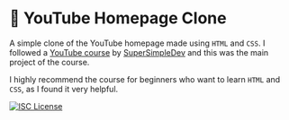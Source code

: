 # 🎥 YouTube Homepage Clone

A simple clone of the YouTube homepage made using `HTML` and `CSS`. I followed a [YouTube course](https://www.youtube.com/watch?v=G3e-cpL7ofc) by [SuperSimpleDev](https://www.youtube.com/@SuperSimpleDev) and this was the main project of the course.

I highly recommend the course for beginners who want to learn `HTML` and `CSS`, as I found it very helpful.

[![ISC License](https://img.shields.io/badge/License-ISC-green.svg)](https://choosealicense.com/licenses/isc/)
